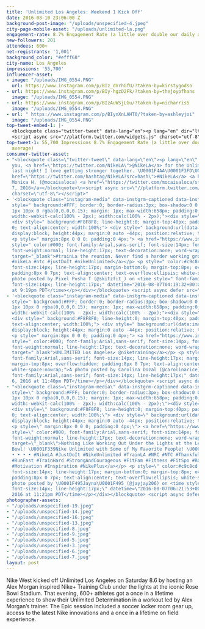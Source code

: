 ```yaml
---
title: 'Unlimited Los Angeles: Weekend 1 Kick Off'
date: 2016-08-10 23:06:00 Z
background-post-image: "/uploads/unspecified-4.jpeg"
city-page-mobile-asset: "/uploads/unlimited-la.png"
engagement-rate: 8.7% Engagement Rate (a little over double our daily average)
new-followers: 201
attendees: 600+
net-registrants: '1,001'
background_color: "#efff68"
city-name: Los Angeles
impressions: '55,700'
influencer-asset:
- image: "/uploads/IMG_0554.PNG"
  url: https://www.instagram.com/p/BIz_dVrhGfU/?taken-by=kirstygodso
- url: https://www.instagram.com/p/BIy-hgzD2Fk/?taken-by=thejoyofhans
  image: "/uploads/IMG_0554.PNG"
- url: https://www.instagram.com/p/BIzAuWSjLGu/?taken-by=nicharris5
  image: "/uploads/IMG_0554.PNG"
- url: " https://www.instagram.com/p/BIynXnLAHT0/?taken-by=ashleyjoi"
  image: "/uploads/IMG_0554.PNG"
top-tweet-embed-1: |-
  <blockquote class="twitter-tweet" data-lang="en"><p lang="en" dir="ltr">Rally your squad. <a href="https://twitter.com/hashtag/NTC?src=hash">#NTC</a> meets at the Pasadena Rose Bowl, 8.6. Book: <a href="https://t.co/JaTi2liFxI">https://t.co/JaTi2liFxI</a> <a href="https://twitter.com/hashtag/justdoit?src=hash">#justdoit</a> <a href="https://t.co/D0QyizLjn1">pic.twitter.com/D0QyizLjn1</a></p>&mdash; Nike Los Angeles (@NikeLA) <a href="https://twitter.com/NikeLA/status/761339420154949633">August 4, 2016</a></blockquote>
  <script async src="//platform.twitter.com/widgets.js" charset="utf-8"></script>
top-tweet-1: 55,700 Impressions 8.7% Engagement Rate (a little over double our daily
  average)
consumer-twitter-asset:
- "<blockquote class=\"twitter-tweet\" data-lang=\"en\"><p lang=\"en\" dir=\"ltr\">Thank
  you, <a href=\"https://twitter.com/NikeLA\">@NikeLA</a> for the Unlimited LA event
  last night! I love getting stronger together. \U0001F4AA\U0001F3FD\U0001F495 <a
  href=\"https://twitter.com/hashtag/NikeLA?src=hash\">#NikeLA</a> <a href=\"https://t.co/yVvG6q9vlq\">pic.twitter.com/yVvG6q9vlq</a></p>&mdash;
  Monica H. (@mocaisaloca) <a href=\"https://twitter.com/mocaisaloca/status/762338543582584833\">August
  7, 2016</a></blockquote>\n<script async src=\"//platform.twitter.com/widgets.js\"
  charset=\"utf-8\"></script>"
- '<blockquote class="instagram-media" data-instgrm-captioned data-instgrm-version="7"
  style=" background:#FFF; border:0; border-radius:3px; box-shadow:0 0 1px 0 rgba(0,0,0,0.5),0
  1px 10px 0 rgba(0,0,0,0.15); margin: 1px; max-width:658px; padding:0; width:99.375%;
  width:-webkit-calc(100% - 2px); width:calc(100% - 2px);"><div style="padding:8px;">
  <div style=" background:#F8F8F8; line-height:0; margin-top:40px; padding:38.75%
  0; text-align:center; width:100%;"> <div style=" background:url(data:image/png;base64,iVBORw0KGgoAAAANSUhEUgAAACwAAAAsCAMAAAApWqozAAAABGdBTUEAALGPC/xhBQAAAAFzUkdCAK7OHOkAAAAMUExURczMzPf399fX1+bm5mzY9AMAAADiSURBVDjLvZXbEsMgCES5/P8/t9FuRVCRmU73JWlzosgSIIZURCjo/ad+EQJJB4Hv8BFt+IDpQoCx1wjOSBFhh2XssxEIYn3ulI/6MNReE07UIWJEv8UEOWDS88LY97kqyTliJKKtuYBbruAyVh5wOHiXmpi5we58Ek028czwyuQdLKPG1Bkb4NnM+VeAnfHqn1k4+GPT6uGQcvu2h2OVuIf/gWUFyy8OWEpdyZSa3aVCqpVoVvzZZ2VTnn2wU8qzVjDDetO90GSy9mVLqtgYSy231MxrY6I2gGqjrTY0L8fxCxfCBbhWrsYYAAAAAElFTkSuQmCC);
  display:block; height:44px; margin:0 auto -44px; position:relative; top:-22px; width:44px;"></div></div>
  <p style=" margin:8px 0 0 0; padding:0 4px;"> <a href="https://www.instagram.com/p/BIyzgrzBJOe/"
  style=" color:#000; font-family:Arial,sans-serif; font-size:14px; font-style:normal;
  font-weight:normal; line-height:17px; text-decoration:none; word-wrap:break-word;"
  target="_blank">#trainLa the reunion. Never find a harder working group. #myteamvsyourteam
  #nikeLa #ntc #justDoIt #nikeUnlimited</a></p> <p style=" color:#c9c8cd; font-family:Arial,sans-serif;
  font-size:14px; line-height:17px; margin-bottom:0; margin-top:8px; overflow:hidden;
  padding:8px 0 7px; text-align:center; text-overflow:ellipsis; white-space:nowrap;">A
  photo posted by Pixel Pusha T (@skitzfit_) on <time style=" font-family:Arial,sans-serif;
  font-size:14px; line-height:17px;" datetime="2016-08-07T04:19:32+00:00">Aug 6, 2016
  at 9:19pm PDT</time></p></div></blockquote> <script async defer src="//platform.instagram.com/en_US/embeds.js"></script>'
- '<blockquote class="instagram-media" data-instgrm-captioned data-instgrm-version="7"
  style=" background:#FFF; border:0; border-radius:3px; box-shadow:0 0 1px 0 rgba(0,0,0,0.5),0
  1px 10px 0 rgba(0,0,0,0.15); margin: 1px; max-width:658px; padding:0; width:99.375%;
  width:-webkit-calc(100% - 2px); width:calc(100% - 2px);"><div style="padding:8px;">
  <div style=" background:#F8F8F8; line-height:0; margin-top:40px; padding:50.0% 0;
  text-align:center; width:100%;"> <div style=" background:url(data:image/png;base64,iVBORw0KGgoAAAANSUhEUgAAACwAAAAsCAMAAAApWqozAAAABGdBTUEAALGPC/xhBQAAAAFzUkdCAK7OHOkAAAAMUExURczMzPf399fX1+bm5mzY9AMAAADiSURBVDjLvZXbEsMgCES5/P8/t9FuRVCRmU73JWlzosgSIIZURCjo/ad+EQJJB4Hv8BFt+IDpQoCx1wjOSBFhh2XssxEIYn3ulI/6MNReE07UIWJEv8UEOWDS88LY97kqyTliJKKtuYBbruAyVh5wOHiXmpi5we58Ek028czwyuQdLKPG1Bkb4NnM+VeAnfHqn1k4+GPT6uGQcvu2h2OVuIf/gWUFyy8OWEpdyZSa3aVCqpVoVvzZZ2VTnn2wU8qzVjDDetO90GSy9mVLqtgYSy231MxrY6I2gGqjrTY0L8fxCxfCBbhWrsYYAAAAAElFTkSuQmCC);
  display:block; height:44px; margin:0 auto -44px; position:relative; top:-22px; width:44px;"></div></div>
  <p style=" margin:8px 0 0 0; padding:0 4px;"> <a href="https://www.instagram.com/p/BIzDohcBrWx/"
  style=" color:#000; font-family:Arial,sans-serif; font-size:14px; font-style:normal;
  font-weight:normal; line-height:17px; text-decoration:none; word-wrap:break-word;"
  target="_blank">UNLIMITED Los Angeles✔️ @niketraining</a></p> <p style=" color:#c9c8cd;
  font-family:Arial,sans-serif; font-size:14px; line-height:17px; margin-bottom:0;
  margin-top:8px; overflow:hidden; padding:8px 0 7px; text-align:center; text-overflow:ellipsis;
  white-space:nowrap;">A photo posted by Carolina Dozal (@carolinarice) on <time style="
  font-family:Arial,sans-serif; font-size:14px; line-height:17px;" datetime="2016-08-07T06:40:25+00:00">Aug
  6, 2016 at 11:40pm PDT</time></p></div></blockquote> <script async defer src="//platform.instagram.com/en_US/embeds.js"></script>'
- "<blockquote class=\"instagram-media\" data-instgrm-captioned data-instgrm-version=\"7\"
  style=\" background:#FFF; border:0; border-radius:3px; box-shadow:0 0 1px 0 rgba(0,0,0,0.5),0
  1px 10px 0 rgba(0,0,0,0.15); margin: 1px; max-width:658px; padding:0; width:99.375%;
  width:-webkit-calc(100% - 2px); width:calc(100% - 2px);\"><div style=\"padding:8px;\">
  <div style=\" background:#F8F8F8; line-height:0; margin-top:40px; padding:50.0%
  0; text-align:center; width:100%;\"> <div style=\" background:url(data:image/png;base64,iVBORw0KGgoAAAANSUhEUgAAACwAAAAsCAMAAAApWqozAAAABGdBTUEAALGPC/xhBQAAAAFzUkdCAK7OHOkAAAAMUExURczMzPf399fX1+bm5mzY9AMAAADiSURBVDjLvZXbEsMgCES5/P8/t9FuRVCRmU73JWlzosgSIIZURCjo/ad+EQJJB4Hv8BFt+IDpQoCx1wjOSBFhh2XssxEIYn3ulI/6MNReE07UIWJEv8UEOWDS88LY97kqyTliJKKtuYBbruAyVh5wOHiXmpi5we58Ek028czwyuQdLKPG1Bkb4NnM+VeAnfHqn1k4+GPT6uGQcvu2h2OVuIf/gWUFyy8OWEpdyZSa3aVCqpVoVvzZZ2VTnn2wU8qzVjDDetO90GSy9mVLqtgYSy231MxrY6I2gGqjrTY0L8fxCxfCBbhWrsYYAAAAAElFTkSuQmCC);
  display:block; height:44px; margin:0 auto -44px; position:relative; top:-22px; width:44px;\"></div></div>
  <p style=\" margin:8px 0 0 0; padding:0 4px;\"> <a href=\"https://www.instagram.com/p/BIzBgwRA6Hg/\"
  style=\" color:#000; font-family:Arial,sans-serif; font-size:14px; font-style:normal;
  font-weight:normal; line-height:17px; text-decoration:none; word-wrap:break-word;\"
  target=\"_blank\">Nothing Like Working Out Under the Lights at the Legendary Rose
  Bowl! \U0001F339Nike Unlimited with Some of My Favorite People! \U0001F4AA\U0001F3FD
  • • • • #NikeLA #JustDoIt #NikeUnlimited #TrainLA #NRC #NTC #Thankful #Blessed #BetterForIt
  #RunFast #TrainHard #StrongAndCourageous #FitFam #Fitness #FitSpo #RoseBowl #UCLA
  #Motivation #Inspiration #NikePlus</a></p> <p style=\" color:#c9c8cd; font-family:Arial,sans-serif;
  font-size:14px; line-height:17px; margin-bottom:0; margin-top:8px; overflow:hidden;
  padding:8px 0 7px; text-align:center; text-overflow:ellipsis; white-space:nowrap;\">A
  photo posted by \U0001F495Jayna\U0001F495 (@jayjay206) on <time style=\" font-family:Arial,sans-serif;
  font-size:14px; line-height:17px;\" datetime=\"2016-08-07T06:21:53+00:00\">Aug 6,
  2016 at 11:21pm PDT</time></p></div></blockquote> <script async defer src=\"//platform.instagram.com/en_US/embeds.js\"></script>"
photographer-assets:
- "/uploads/unspecified-19.jpeg"
- "/uploads/unspecified-14.jpeg"
- "/uploads/unspecified-16.jpeg"
- "/uploads/unspecified-13.jpeg"
- "/uploads/unspecified-8.jpeg"
- "/uploads/unspecified-9.jpeg"
- "/uploads/unspecified-5.jpeg"
- "/uploads/unspecified-3.jpeg"
- "/uploads/unspecified-6.jpeg"
- "/uploads/unspecified-7.jpeg"
layout: post
---
```


Nike West kicked off Unlimited Los Angeles on Saturday 8.6 by hosting an Alex Morgan inspired Nike+ Training Club under the lights at the iconic Rose Bowl Stadium. That evening, 600+ athletes got a once in a lifetime experience to show their Unlimited Determination in a workout led by Alex Morgan’s trainer. The Epic session included a soccer locker room gear up, access to the latest Nike innovations and a once in a lifetime on field experience. 